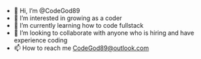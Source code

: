- 👋 Hi, I’m @CodeGod89
- 👀 I’m interested in growing as a coder
- 🌱 I’m currently learning how to code fullstack 
- 💞️ I’m looking to collaborate with anyone who is hiring and have experience coding
- 📫 How to reach me CodeGod89@outlook.com
